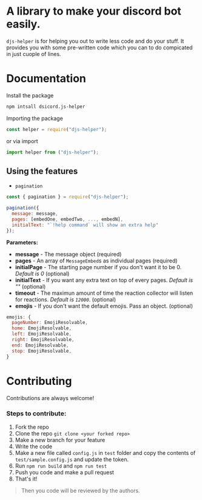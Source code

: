 # A library to make your discord bot easily.

`djs-helper` is for helping you out to write less code and do your stuff. It provides you with some pre-written code which you can to do compicated in just cuople of lines.

# Documentation

Install the package

```bash
npm intsall dsicord.js-helper
```

Importing the package

```js
const helper = require("djs-helper");
```

or via import

```js
import helper from ("djs-helper");
```

## Using the features

- `pagination`

```js
const { pagination } = require("djs-helper");

pagination({
  message: message,
  pages: [embedOne, embedTwo, ..., embedN],
  initialText: "`!help command` will show an extra help"
});

```

**Parameters:**

- **message** - The message object (required)
- **pages** - An array of `MessageEmbed`s as individual pages (required)
- **initialPage** - The starting page number if you don't want it to be 0. _Default is 0_ (optional)
- **initialText** - If you want any extra text on top of every pages. _Default is ""_ (optional)
- **timeout** - The maximun amount of time the reaction collector will listen for reactions. _Default is `12000`_. (optional)
- **emojis** - If you don't want the default emojis. Pass an object. (optional)

```js
emojis: {
  pageNumber: EmojiResolvable,
  home: EmojiResolvable,
  left: EmojiResolvable,
  right: EmojiResolvable,
  end: EmojiResolvable,
  stop: EmojiResolvable,
}
```

# Contributing

Contributions are always welcome!

### Steps to contribute:

1. Fork the repo
1. Clone the repo `git clone <your forked repo>`
1. Make a new branch for your feature
1. Write the code
1. Make a new file called `config.js` in `test` folder and copy the contents of `test/sample.config.js` and update the token.
1. Run `npm run build` and `npm run test`
1. Push you code and make a pull request
1. That's it!

> Then you code will be reviewed by the authors.
